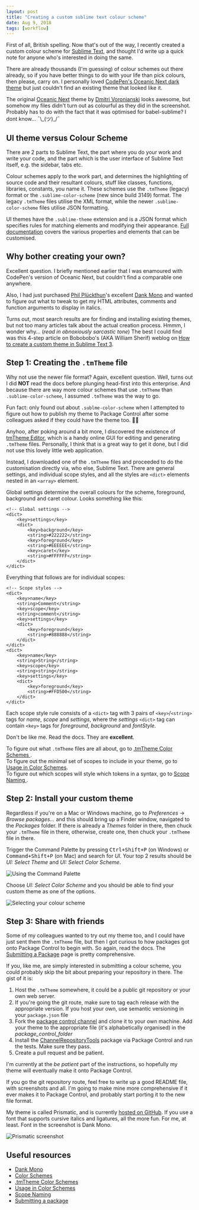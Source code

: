 ```yaml
---
layout: post
title: "Creating a custom sublime text colour scheme"
date: Aug 9, 2018
tags: [workflow]
---
```

First of all, British spelling. Now that's out of the way, I recently created a custom colour scheme for [Sublime Text](https://www.sublimetext.com/), and thought I'd write up a quick note for anyone who's interested in doing the same.

There are already thousands (I'm guessing) of colour schemes out there already, so if you have better things to do with your life than pick colours, then please, carry on. I personally loved [CodePen's Oceanic Next dark theme](https://blog.codepen.io/2016/02/21/five-brand-new-themes/) but just couldn't find an existing theme that looked like it.

The original [Oceanic Next](https://labs.voronianski.com/oceanic-next-color-scheme/) theme by [Dmitri Voronianski](http://pixelhunter.me/) looks awesome, but somehow my files didn't turn out as colourful as they did in the screenshot. Probably has to do with the fact that it was optimised for babel-sublime? I dont know… <span class="kaomoji">¯\\\_(ツ)_/¯</span>

## UI theme versus Colour Scheme

There are 2 parts to Sublime Text, the part where you do your work and write your code, and the part which is the user interface of Sublime Text itself, e.g. the sidebar, tabs etc.

Colour schemes apply to the work part, and determines the highlighting of source code and their resultant colours, stuff like classes, functions, libraries, constants, you name it. These schemes use the `.tmTheme` (legacy) format or the `.sublime-color-scheme` (new since build 3149) format. The legacy `.tmTheme` files utilise the XML format, while the newer `.sublime-color-scheme` files utilise JSON formatting.

UI themes have the `.sublime-theme` extension and is a JSON format which specifies rules for matching elements and modifying their appearance. [Full documentation](https://www.sublimetext.com/docs/3/themes.html) covers the various properties and elements that can be customised.

## Why bother creating your own?

Excellent question. I briefly mentioned earlier that I was enamoured with CodePen's version of Oceanic Next, but couldn't find a comparable one anywhere. 

Also, I had just purchased [Phil Plückthun](https://twitter.com/_philpl)'s excellent [Dank Mono](https://dank.sh/) and wanted to figure out what to tweak to get my HTML attributes, comments and function arguments to display in italics.

Turns out, most search results are for finding and installing existing themes, but not too many articles talk about the actual creation process. Hmmm, I wonder why… (*read in obnoxiously sarcastic tone*) The best I could find was this 4-step article on Bobobobo's (AKA William Sherif) weblog on [How to create a custom theme in Sublime Text 3](https://bobobobo.wordpress.com/2017/02/27/how-to-create-a-custom-sublime-text-3-color-scheme/).

## Step 1: Creating the `.tmTheme` file

Why not use the newer file format? Again, excellent question. Well, turns out I did **NOT** read the docs before plunging head-first into this enterprise. And because there are way more colour schemes that use `.tmTheme`  than `.sublime-color-scheme`, I assumed `.tmTheme` was the way to go.

Fun fact: only found out about `.sublme-color-scheme` when I attempted to figure out how to publish my theme to Package Control after some colleagues asked if they could have the theme too. <span class="emoji" role="img" tabindex="0" aria-label="person facepalming">&#x1F926;&#x200D;&#x2640;&#xFE0F;</span>

Anyhoo, after poking around a bit more, I discovered the existence of [tmTheme Editor](https://tmtheme-editor.herokuapp.com/), which is a handy online GUI for editing and generating `.tmTheme` files. Personally, I think that is a great way to get it done, but I did not use this lovely little web application.

Instead, I downloaded one of the `.tmTheme` files and proceeded to do the customisation directly via, who else, Sublime Text. There are general settings, and individual scope styles, and all the styles are `<dict>` elements nested in an `<array>` element.

Global settings determine the overall colours for the scheme, foreground, background and caret colour. Looks something like this:

<pre><code class="language-markup">&lt;!-- Global settings -->
&lt;dict>
    &lt;key&gt;settings&lt;/key&gt;
    &lt;dict&gt;
        &lt;key&gt;background&lt;/key&gt;
        &lt;string&gt;#222222&lt;/string&gt;
        &lt;key&gt;foreground&lt;/key&gt;
        &lt;string&gt;#EEEEEE&lt;/string&gt;
        &lt;key&gt;caret&lt;/key&gt;
        &lt;string&gt;#FFFFFF&lt;/string&gt;
    &lt;/dict&gt;
&lt;/dict&gt;</code></pre>

Everything that follows are for individual scopes:

<pre><code class="language-markup">&lt;!-- Scope styles -->
&lt;dict&gt;
    &lt;key&gt;name&lt;/key&gt;
    &lt;string&gt;Comment&lt;/string&gt;
    &lt;key&gt;scope&lt;/key&gt;
    &lt;string&gt;comment&lt;/string&gt;
    &lt;key&gt;settings&lt;/key&gt;
    &lt;dict&gt;
        &lt;key&gt;foreground&lt;/key&gt;
        &lt;string&gt;#888888&lt;/string&gt;
    &lt;/dict&gt;
&lt;/dict&gt;
&lt;dict&gt;
    &lt;key&gt;name&lt;/key&gt;
    &lt;string&gt;String&lt;/string&gt;
    &lt;key&gt;scope&lt;/key&gt;
    &lt;string&gt;string&lt;/string&gt;
    &lt;key&gt;settings&lt;/key&gt;
    &lt;dict&gt;
        &lt;key&gt;foreground&lt;/key&gt;
        &lt;string&gt;#FFD500&lt;/string&gt;
    &lt;/dict&gt;
&lt;/dict&gt;</code></pre>

Each scope style rule consists of a `<dict>` tag with 3 pairs of `<key>`/`<string>` tags for *name*, *scope* and *settings*, where the *settings* `<dict>` tag can contain `<key>` tags for *foreground*, *background* and *fontStyle*.

Don't be like me. Read the docs. They are **excellent**.

To figure out what `.tmTheme` files are all about, go to [.tmTheme Color Schemes ](https://www.sublimetext.com/docs/3/color_schemes_tmtheme.html).  
To figure out the minimal set of scopes to include in your theme, go to [Usage in Color Schemes](http://www.sublimetext.com/docs/3/scope_naming.html#color_schemes).  
To figure out which scopes will style which tokens in a syntax, go to [Scope Naming ](http://www.sublimetext.com/docs/3/scope_naming.html).

## Step 2: Install your custom theme

Regardless if you're on a Mac or Windows machine, go to *Preferences* -> *Browse packages…* and this should bring up a Finder window, navigated to the *Packages* folder. If there is already a *Themes* folder in there, then chuck your `.tmTheme` file in there, otherwise, create one, then chuck your `.tmTheme` file in there.

Trigger the Command Palette by pressing <kbd>Ctrl+Shift+P</kbd> (on Windows) or <kbd>Command+Shift+P</kbd> (on Mac) and search for *UI*. Your top 2 results should be *UI: Select Theme* and *UI: Select Color Scheme*. 

<img srcset="{{ site.url }}/assets/images/posts/st3-colour-scheme/activate-480.jpg 480w, {{ site.url }}/assets/images/posts/st3-colour-scheme/activate-640.jpg 640w, {{ site.url }}/assets/images/posts/st3-colour-scheme/activate-960.jpg 960w, {{ site.url }}/assets/images/posts/st3-colour-scheme/activate-1280.jpg 1280w" sizes="(max-width: 400px) 100vw, (max-width: 960px) 75vw, 640px" src="{{ site.url }}/assets/images/posts/st3-colour-scheme/activate-640.jpg" alt="Using the Command Palette" />

Choose *UI: Select Color Scheme* and you should be able to find your custom theme as one of the options. 

<img srcset="{{ site.url }}/assets/images/posts/st3-colour-scheme/activate2-480.jpg 480w, {{ site.url }}/assets/images/posts/st3-colour-scheme/activate2-640.jpg 640w, {{ site.url }}/assets/images/posts/st3-colour-scheme/activate2-960.jpg 960w, {{ site.url }}/assets/images/posts/st3-colour-scheme/activate2-1280.jpg 1280w" sizes="(max-width: 400px) 100vw, (max-width: 960px) 75vw, 640px" src="{{ site.url }}/assets/images/posts/st3-colour-scheme/activate2-640.jpg" alt="Selecting your colour scheme" />

## Step 3: Share with friends

Some of my colleagues wanted to try out my theme too, and I could have just sent them the `.tmTheme` file, but then I got curious to how packages got onto Package Control to begin with. So again, read the docs. The [Submitting a Package](https://packagecontrol.io/docs/submitting_a_package) page is pretty comprehensive.

If you, like me, are simply interested in submitting a colour scheme, you could probably skip the bit about preparing your repository in there. The gist of it is:

1. Host the `.tmTheme` somewhere, it could be a public git repository or your own web server.
2. If you're going the git route, make sure to tag each release with the appropriate version. If you host your own, use semantic versioning in your `package.json` file
3. Fork the [package control channel](https://github.com/wbond/package_control_channel) and clone it to your own machine. Add your theme to the appropriate file (it's alphabetically organised) in the *package_control_folder*
4. Install the [Channel​Repository​Tools](https://packagecontrol.io/packages/ChannelRepositoryTools) package via Package Control and run the tests. Make sure they pass.
5. Create a pull request and be patient.

I'm currently at the *be patient* part of the instructions, so hopefully my theme will eventually make it onto Package Control.

If you go the git repository route, feel free to write up a good README file, with screenshots and all. I'm going to make mine more comprehensive if it ever makes it to Package Control, and probably start porting it to the new file format.

My theme is called Prismatic, and is currently [hosted on GitHub](https://github.com/huijing/Prismatic). If you use a font that supports cursive italics and ligatures, all the more fun. For me, at least. Font in the screenshot is Dank Mono.

<img srcset="{{ site.url }}/assets/images/posts/st3-colour-scheme/screenshot-480.jpg 480w, {{ site.url }}/assets/images/posts/st3-colour-scheme/screenshot-640.jpg 640w, {{ site.url }}/assets/images/posts/st3-colour-scheme/screenshot-960.jpg 960w, {{ site.url }}/assets/images/posts/st3-colour-scheme/screenshot-1280.jpg 1280w" sizes="(max-width: 400px) 100vw, (max-width: 960px) 75vw, 640px" src="{{ site.url }}/assets/images/posts/st3-colour-scheme/screenshot-640.jpg" alt="Prismatic screenshot" />

## Useful resources

<ul>
  <li class="no-margin"><a href="https://dank.sh/">Dank Mono</a></li>
  <li class="no-margin"><a href="https://www.sublimetext.com/docs/3/color_schemes.html">Color Schemes</a></li>
  <li class="no-margin"><a href="https://www.sublimetext.com/docs/3/color_schemes_tmtheme.html">.tmTheme Color Schemes</a></li>
  <li class="no-margin"><a href="http://www.sublimetext.com/docs/3/scope_naming.html#color_schemes">Usage in Color Schemes</a></li>
  <li class="no-margin"><a href="http://www.sublimetext.com/docs/3/scope_naming.html">Scope Naming</a></li>
  <li><a href="https://packagecontrol.io/docs/submitting_a_package">Submitting a package</a></li>
</ul>
